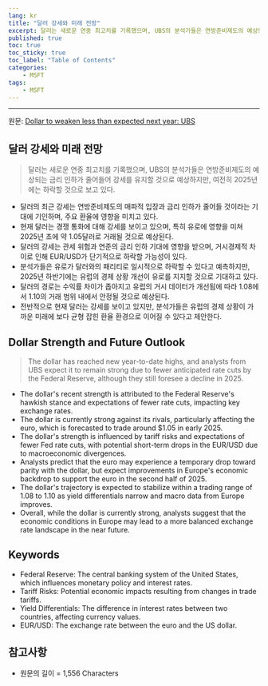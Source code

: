 ```yaml
---
lang: kr
title: "달러 강세와 미래 전망"
excerpt: 달러는 새로운 연중 최고치를 기록했으며, UBS의 분석가들은 연방준비제도의 예상되는 금리 인하가 줄어들어 강세를 유지할 것으로 예상하지만, 여전히 2025년에는 하락할 것으로 보고 있다.
published: true
toc: true
toc_sticky: true
toc_label: "Table of Contents"
categories:
    - MSFT
tags:
    - MSFT
---
```


---

  원문: [Dollar to weaken less than expected next year: UBS](https://www.investing.com/news/forex-news/dollar-to-weaken-less-than-expected-next-year-ubs-3785190)

## 달러 강세와 미래 전망

> 달러는 새로운 연중 최고치를 기록했으며, UBS의 분석가들은 연방준비제도의 예상되는 금리 인하가 줄어들어 강세를 유지할 것으로 예상하지만, 여전히 2025년에는 하락할 것으로 보고 있다.


- 달러의 최근 강세는 연방준비제도의 매파적 입장과 금리 인하가 줄어들 것이라는 기대에 기인하며, 주요 환율에 영향을 미치고 있다.
- 현재 달러는 경쟁 통화에 대해 강세를 보이고 있으며, 특히 유로에 영향을 미쳐 2025년 초에 약 1.05달러로 거래될 것으로 예상된다.
- 달러의 강세는 관세 위험과 연준의 금리 인하 기대에 영향을 받으며, 거시경제적 차이로 인해 EUR/USD가 단기적으로 하락할 가능성이 있다.
- 분석가들은 유로가 달러와의 패리티로 일시적으로 하락할 수 있다고 예측하지만, 2025년 하반기에는 유럽의 경제 상황 개선이 유로를 지지할 것으로 기대하고 있다.
- 달러의 경로는 수익률 차이가 좁아지고 유럽의 거시 데이터가 개선됨에 따라 1.08에서 1.10의 거래 범위 내에서 안정될 것으로 예상된다.
- 전반적으로 현재 달러는 강세를 보이고 있지만, 분석가들은 유럽의 경제 상황이 가까운 미래에 보다 균형 잡힌 환율 환경으로 이어질 수 있다고 제안한다.

## Dollar Strength and Future Outlook

> The dollar has reached new year-to-date highs, and analysts from UBS expect it to remain strong due to fewer anticipated rate cuts by the Federal Reserve, although they still foresee a decline in 2025.


- The dollar's recent strength is attributed to the Federal Reserve's hawkish stance and expectations of fewer rate cuts, impacting key exchange rates.
- The dollar is currently strong against its rivals, particularly affecting the euro, which is forecasted to trade around $1.05 in early 2025.
- The dollar's strength is influenced by tariff risks and expectations of fewer Fed rate cuts, with potential short-term drops in the EUR/USD due to macroeconomic divergences.
- Analysts predict that the euro may experience a temporary drop toward parity with the dollar, but expect improvements in Europe's economic backdrop to support the euro in the second half of 2025.
- The dollar's trajectory is expected to stabilize within a trading range of 1.08 to 1.10 as yield differentials narrow and macro data from Europe improves.
- Overall, while the dollar is currently strong, analysts suggest that the economic conditions in Europe may lead to a more balanced exchange rate landscape in the near future.

## Keywords

- Federal Reserve: The central banking system of the United States, which influences monetary policy and interest rates.
- Tariff Risks: Potential economic impacts resulting from changes in trade tariffs.
- Yield Differentials: The difference in interest rates between two countries, affecting currency values.
- EUR/USD: The exchange rate between the euro and the US dollar.

## 참고사항

- 원문의 길이 = 1,556 Characters

